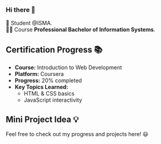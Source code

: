 ### Hi there 👋
🌱 Student @ISMA.  
🧑‍🎓 Course **Professional Bachelor of Information Systems**.

## Certification Progress 📚
- **Course:** Introduction to Web Development
- **Platform:** Coursera
- **Progress:** 20% completed
- **Key Topics Learned:**
  - HTML & CSS basics
  - JavaScript interactivity
 
## Mini Project Idea 💡

<!--
**achusubhash/achusubhash** is a ✨ _special_ ✨ repository because its `README.md` (this file) appears on your GitHub profile.

Here are some ideas to get you started:

- 🔭 I’m currently working on ...
- 🌱 I’m currently learning ...
- 👯 I’m looking to collaborate on ...
- 🤔 I’m looking for help with ...
- 💬 Ask me about ...
- 📫 How to reach me: ...
- 😄 Pronouns: ...
- ⚡ Fun fact: ...
-->
Feel free to check out my progress and projects here! 😃
